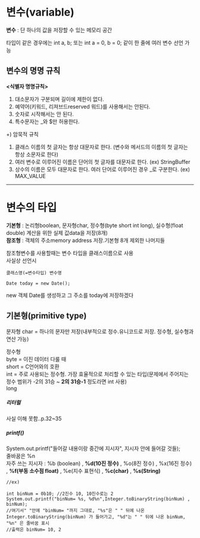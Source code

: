 변수(variable)
==
  
  
**변수** : 단 하나의 값을 저장할 수 있는 메모리 공간  
  
타입이 같은 경우에는  int a, b; 또는 int a = 0, b = 0; 같이 한 줄에 여러 변수 선언 가능  
  
  
변수의 명명 규칙
---
  
**<식별자 명명규칙>**  
1. 대소문자가 구분되며 길이에 제한이 없다.  
2. 예약어(키워드, 리져브드reserved 워드)를 사용해서는 안된다.  
3. 숫자로 시작해서는 안 된다.  
4. 특수문자는 _와 $만 허용한다.  
      
+) 암묵적 규칙  
1. 클래스 이름의 첫 글자는 항상 대문자로 한다. (변수와 메서드의 이름의 첫 글자는 항상 소문자로 한다)  
2. 여러 변수로 이루어진 이름은 단어의 첫 글자를 대문자로 한다. (ex) StringBuffer  
3. 상수의 이름은 모두 대문자로 한다. 여러 단어로 이루어진 경우 _로 구분한다. (ex) MAX_VALUE  
  
----  
  
변수의 타입
====
  
**기본형** : 논리형boolean, 문자형char, 정수형(byte short int long), 실수형(float double) 계산을 위한 실제 값data을 저장(8개)  
**참조형** : 객체의 주소memory address 저장.기본형 8개 제외한 나머지들  
  
  
참조형변수를 사용할때는 변수 타입을 클래스이름으로 사용  
사실상 선언시  
```
클래스명(=변수타입) 변수명

Date today = new Date();  
```  
new 객체 Date를 생성하고 그 주소를 today에 저장하겠다  
  
  
기본형(primitive type)
----
  
문자형 char = 하나의 문자만 저장(내부적으로 정수.유니코드로 저장. 정수형, 실수형과 연산 가능)  
  
정수형  
byte = 이진 데이터 다룰 때  
short = C언어와의 호환  
int = 주로 사용되는 정수형. 가장 효율적으로 처리할 수 있는 타입(문제에서 주어지는 정수 범위가 -2의 31승 ~ **2의 31승-1** 정도라면 int 사용)  
long  
  
##### 리터럴    
  
사실 이해 못함..p.32~35   


##### printf()  
System.out.printf("들어갈 내용이랑 중간에 지시자", 지시자 안에 들어갈 것들);  
줄바꿈은 %n  
자주 쓰는 지시자 : %b (boolean) , **%d(10진 정수)** , %o(8진 정수) , %x(16진 정수) , **%f(부동 소수점 float)** , %e(지수 표현식) , **%c(char)** , **%s(String)**    
   
```
//ex)

int binNum = 0b10; //2진수 10, 10진수로는 2
System.out.printf("binNum= %s, %d%n",Integer.toBinaryString(binNum) , binNum);
//여기서" "안에 "binNum= "까지 그대로, "%s"은 " " 뒤에 나온 Integer.toBinaryString(binNum) 가 들어가고, "%d"는 " " 뒤에 나온 binNum, "%n" 은 줄바꿈 표시
//출력은 binNum= 10, 2
```



